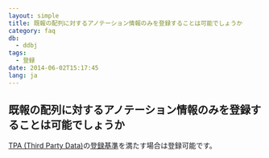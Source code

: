 ```yaml
---
layout: simple
title: 既報の配列に対するアノテーション情報のみを登録することは可能でしょうか
category: faq
db:
  - ddbj
tags: 
  - 登録
date: 2014-06-02T15:17:45
lang: ja
---
```


## 既報の配列に対するアノテーション情報のみを登録することは可能でしょうか

<p><a href="/ddbj/tpa.html">TPA (Third Party Data)</a>の<a href="/ddbj/tpa-table-e.html">登録基準</a>を満たす場合は登録可能です。</p>
